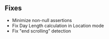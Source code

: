 ## Fixes

- Minimize non-null assertions
- Fix Day Length calculation in Location mode
- Fix "end scrolling" detection
